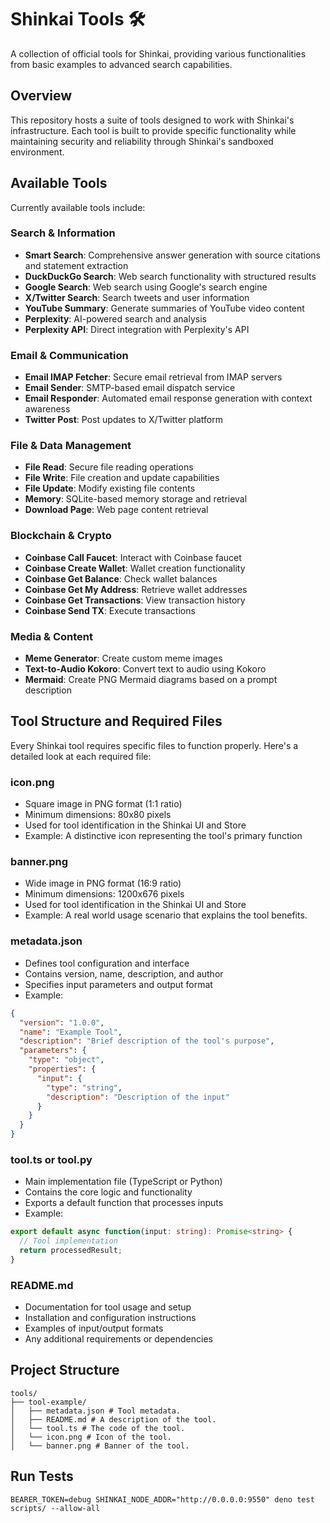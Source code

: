 # Shinkai Tools 🛠️

A collection of official tools for Shinkai, providing various functionalities from basic examples to advanced search capabilities.

## Overview

This repository hosts a suite of tools designed to work with Shinkai's infrastructure. Each tool is built to provide specific functionality while maintaining security and reliability through Shinkai's sandboxed environment.

## Available Tools

Currently available tools include:

### Search & Information
- **Smart Search**: Comprehensive answer generation with source citations and statement extraction
- **DuckDuckGo Search**: Web search functionality with structured results
- **Google Search**: Web search using Google's search engine
- **X/Twitter Search**: Search tweets and user information
- **YouTube Summary**: Generate summaries of YouTube video content
- **Perplexity**: AI-powered search and analysis
- **Perplexity API**: Direct integration with Perplexity's API

### Email & Communication
- **Email IMAP Fetcher**: Secure email retrieval from IMAP servers
- **Email Sender**: SMTP-based email dispatch service
- **Email Responder**: Automated email response generation with context awareness
- **Twitter Post**: Post updates to X/Twitter platform

### File & Data Management
- **File Read**: Secure file reading operations
- **File Write**: File creation and update capabilities
- **File Update**: Modify existing file contents
- **Memory**: SQLite-based memory storage and retrieval
- **Download Page**: Web page content retrieval

### Blockchain & Crypto
- **Coinbase Call Faucet**: Interact with Coinbase faucet
- **Coinbase Create Wallet**: Wallet creation functionality
- **Coinbase Get Balance**: Check wallet balances
- **Coinbase Get My Address**: Retrieve wallet addresses
- **Coinbase Get Transactions**: View transaction history
- **Coinbase Send TX**: Execute transactions

### Media & Content
- **Meme Generator**: Create custom meme images
- **Text-to-Audio Kokoro**: Convert text to audio using Kokoro
- **Mermaid**: Create PNG Mermaid diagrams based on a prompt description

## Tool Structure and Required Files

Every Shinkai tool requires specific files to function properly. Here's a detailed look at each required file:

### icon.png
- Square image in PNG format (1:1 ratio)
- Minimum dimensions: 80x80 pixels
- Used for tool identification in the Shinkai UI and Store
- Example: A distinctive icon representing the tool's primary function

### banner.png
- Wide image in PNG format (16:9 ratio)
- Minimum dimensions: 1200x676 pixels
- Used for tool identification in the Shinkai UI and Store
- Example: A real world usage scenario that explains the tool benefits.

### metadata.json
- Defines tool configuration and interface
- Contains version, name, description, and author
- Specifies input parameters and output format
- Example:
```json
{
  "version": "1.0.0",
  "name": "Example Tool",
  "description": "Brief description of the tool's purpose",
  "parameters": {
    "type": "object",
    "properties": {
      "input": {
        "type": "string",
        "description": "Description of the input"
      }
    }
  }
}
```

### tool.ts or tool.py
- Main implementation file (TypeScript or Python)
- Contains the core logic and functionality
- Exports a default function that processes inputs
- Example:
```typescript
export default async function(input: string): Promise<string> {
  // Tool implementation
  return processedResult;
}
```

### README.md
- Documentation for tool usage and setup
- Installation and configuration instructions
- Examples of input/output formats
- Any additional requirements or dependencies

## Project Structure
```
tools/
├── tool-example/
│   ├── metadata.json # Tool metadata.
│   ├── README.md # A description of the tool.
│   └── tool.ts # The code of the tool.
│   └── icon.png # Icon of the tool.
│   └── banner.png # Banner of the tool.
```

## Run Tests
```
BEARER_TOKEN=debug SHINKAI_NODE_ADDR="http://0.0.0.0:9550" deno test scripts/ --allow-all
```
